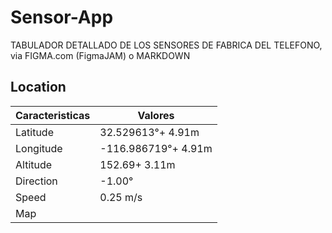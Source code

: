 # Sensor-App
TABULADOR DETALLADO DE LOS SENSORES DE FABRICA DEL TELEFONO, via FIGMA.com (FigmaJAM) o  MARKDOWN

## Location

| Caracteristicas               | Valores |
|------------------|----------------------|
| Latitude        |   32.529613°+ 4.91m   |
| Longitude       | -116.986719°+ 4.91m   |
| Altitude        |       152.69+ 3.11m   |
| Direction       |              -1.00°   |
| Speed           |            0.25 m/s   |
| Map             |    |
